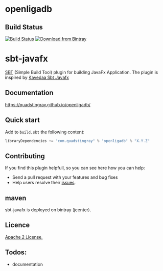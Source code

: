 # openligadb

## Build Status
[![Build Status](https://travis-ci.org/QuadStingray/openligadb.svg?branch=master)](https://travis-ci.org/QuadStingray/openligadb)
[ ![Download from Bintray](https://api.bintray.com/packages/quadstingray/maven/openligadb/images/download.svg) ](https://bintray.com/quadstingray/maven/openligadb/_latestVersion)

# sbt-javafx
[SBT](http://www.scala-sbt.org/) (Simple Build Tool) plugin for building JavaFx Application. The plugin is inspired by [Kavedaa Sbt Javafx](https://github.com/kavedaa/sbt-javafx)

## Documentation
https://quadstingray.github.io/openligadb/

## Quick start
Add to `build.sbt` the following content:

```scala
libraryDependencies += "com.quadstingray" % "openligadb" % "X.Y.Z"
```

## Contributing
If you find this plugin helpfull, so you can see here how you can help:
- Send a pull request with your features and bug fixes
- Help users resolve their [issues](https://github.com/QuadStingray/openligadb/issues).


## maven
sbt-javafx is deployed on bintray (jcenter).

## Licence
[Apache 2 License.](https://github.com/QuadStingray/openligadb/blob/master/LICENSE)


## Todos:
- documentation
